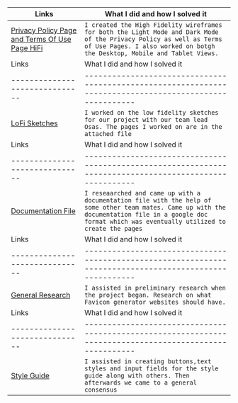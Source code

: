 | Links                           | What I did and how I solved it                                                                                              |
| ------------------------------ | -------------------------------------------------------------------------------------------------------- |
|  <a href="https://www.figma.com/file/oaP49AyCObu5Wd7EWUjQuk/Privacy-Policy-%26-Terms-of-Use-Page-HiFi?node-id=0%3A1" target="_blank">Privacy Policy Page and Terms Of Use Page HiFi </a>    | `I created the High Fidelity wireframes for both the Light Mode and Dark Mode of the Privacy Policy as well as Terms of Use Pages. I also worked on botgh the Desktop, Mobile and Tablet Views.`
| Links                           | What I did and how I solved it                                                                                              |
| ------------------------------ | -------------------------------------------------------------------------------------------------------- |
|  <a href="https://www.figma.com/file/KIDqedwXWSspDgTPdQTetk/Sketches?node-id=0%3A1" target="_blank">LoFi Sketches </a>    | `I worked on the low fidelity sketches for our project with our team lead Osas. The pages I worked on are in the attached file`
| Links                           | What I did and how I solved it                                                                                              |
| ------------------------------ | -------------------------------------------------------------------------------------------------------- |
|  <a href="https://docs.google.com/document/d/1h7ol75ae1TyfFx5nAH65R7BK88G9XE1cAjl5Egf4zXs/edit?usp=sharing" target="_blank">Documentation File </a>    | `I reseaarched and came up with a documentation file with the help of some other team mates. Came up with the documentation file in a google doc format which was eventually utilized to create the pages `
| Links                           | What I did and how I solved it                                                                                              |
| ------------------------------ | -------------------------------------------------------------------------------------------------------- |
|  <a href="https://docs.google.com/document/d/1J7jvr_cC2xHMY3fqC1iIx4ISejJeYngvs3YTUyIvJDg/edit?usp=sharing" target="_blank">General Research </a>    | `I assisted in preliminary research when the project began. Research on what Favicon generator websites should have.`
| Links                           | What I did and how I solved it                                                                                              |
| ------------------------------ | -------------------------------------------------------------------------------------------------------- |
|  <a href="https://www.figma.com/file/m7bJFJCSTaLcm7APr3gs9W/Style-Guides?node-id=0%3A1" target="_blank">Style Guide </a>    | `I assisted in creating buttons,text styles and input fields for the style guide along with others. Then afterwards we came to a general consensus`
